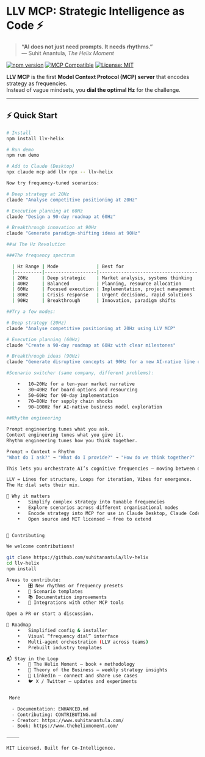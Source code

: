 # LLV MCP: Strategic Intelligence as Code ⚡

> **“AI does not just need prompts. It needs rhythms.”**  
> — Suhit Anantula, *The Helix Moment*

[![npm version](https://badge.fury.io/js/llv-helix.svg)](https://www.npmjs.com/package/llv-helix)
[![MCP Compatible](https://img.shields.io/badge/MCP-Compatible-blue.svg)](https://modelcontextprotocol.io)
[![License: MIT](https://img.shields.io/badge/License-MIT-yellow.svg)](LICENSE)

**LLV MCP** is the first **Model Context Protocol (MCP) server** that encodes strategy as frequencies.  
Instead of vague mindsets, you **dial the optimal Hz** for the challenge.

---

## ⚡ Quick Start

```bash
# Install
npm install llv-helix

# Run demo
npm run demo

# Add to Claude (Desktop)
npx claude mcp add llv npx -- llv-helix

Now try frequency-tuned scenarios:

# Deep strategy at 20Hz
claude "Analyse competitive positioning at 20Hz"

# Execution planning at 60Hz
claude "Design a 90-day roadmap at 60Hz"

# Breakthrough innovation at 90Hz
claude "Generate paradigm-shifting ideas at 90Hz"

##📊 The Hz Revolution

###The frequency spectrum

  | Hz Range | Mode              | Best for                           | Output style             |
  |----------|-------------------|------------------------------------|--------------------------|
  | 20Hz     | Deep strategic    | Market analysis, systems thinking  | Comprehensive, long-term |
  | 40Hz     | Balanced          | Planning, resource allocation      | Structured, practical    |
  | 60Hz     | Focused execution | Implementation, project management | Clear, actionable        |
  | 80Hz     | Crisis response   | Urgent decisions, rapid solutions  | Fast, decisive           |
  | 90Hz     | Breakthrough      | Innovation, paradigm shifts        | Creative, disruptive     |

##Try a few modes:

# Deep strategy (20Hz)
claude "Analyse competitive positioning at 20Hz using LLV MCP"

# Execution planning (60Hz)
claude "Create a 90-day roadmap at 60Hz with clear milestones"

# Breakthrough ideas (90Hz)
claude "Generate disruptive concepts at 90Hz for a new AI-native line of business"

#Scenario switcher (same company, different problems):

	•	10–20Hz for a ten-year market narrative
	•	30–40Hz for board options and resourcing
	•	50–60Hz for 90-day implementation
	•	70–80Hz for supply chain shocks
	•	90–100Hz for AI-native business model exploration
 
##Rhythm engineering

Prompt engineering tunes what you ask.
Context engineering tunes what you give it.
Rhythm engineering tunes how you think together.

Prompt → Context → Rhythm
"What do I ask?" → "What do I provide?" → "How do we think together?"

This lets you orchestrate AI’s cognitive frequencies — moving between deep strategy, execution, crisis response, and innovation.

LLV = Lines for structure, Loops for iteration, Vibes for emergence.
The Hz dial sets their mix.

🌟 Why it matters
	•	Simplify complex strategy into tunable frequencies
	•	Explore scenarios across different organisational modes
	•	Encode strategy into MCP for use in Claude Desktop, Claude Code, and beyond
	•	Open source and MIT licensed — free to extend


🤝 Contributing

We welcome contributions!

git clone https://github.com/suhitanantula/llv-helix
cd llv-helix
npm install

Areas to contribute:
	•	🎛️ New rhythms or frequency presets
	•	🧩 Scenario templates
	•	📚 Documentation improvements
	•	🔗 Integrations with other MCP tools

Open a PR or start a discussion.

🔮 Roadmap
	•	Simplified config & installer
	•	Visual “frequency dial” interface
	•	Multi-agent orchestration (LLV across teams)
	•	Prebuilt industry templates

📬 Stay in the Loop
	•	📖 The Helix Moment – book + methodology
	•	📰 Theory of the Business – weekly strategy insights
	•	💼 LinkedIn – connect and share use cases
	•	🐦 X / Twitter – updates and experiments


 More

  - Documentation: ENHANCED.md
  - Contributing: CONTRIBUTING.md
  - Creator: https://www.suhitanantula.com/
  - Book: https://www.thehelixmoment.com/

⸻

MIT Licensed. Built for Co-Intelligence.

